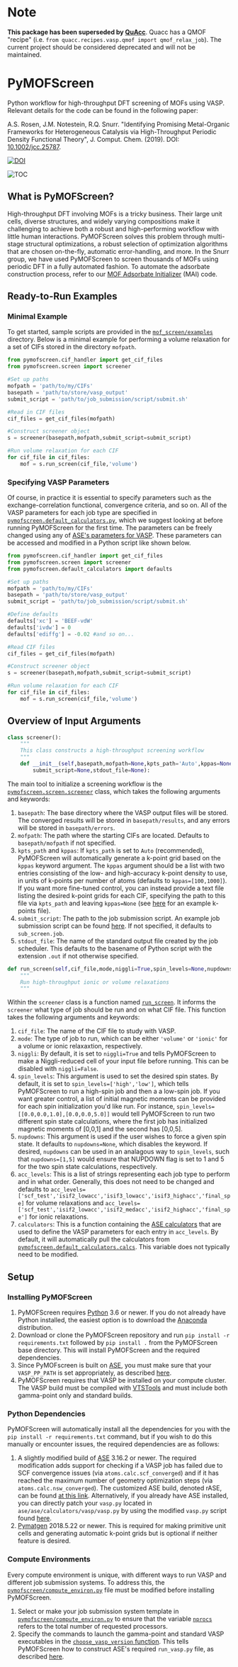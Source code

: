 # Note
**This package has been superseded by [QuAcc](https://github.com/arosen93/quacc)**. Quacc has a QMOF "recipe" (i.e. `from quacc.recipes.vasp.qmof import qmof_relax_job`). The current project should be considered deprecated and will not be maintained.

# PyMOFScreen
Python workflow for high-throughput DFT screening of MOFs using VASP. Relevant details for the code can be found in the following paper:

A.S. Rosen, J.M. Notestein, R.Q. Snurr. "Identifying Promising Metal-Organic Frameworks for Heterogeneous Catalysis via High-Throughput Periodic Density Functional Theory", J. Comput. Chem. (2019). DOI: [10.1002/jcc.25787](https://onlinelibrary.wiley.com/doi/10.1002/jcc.25787).

[![DOI](https://zenodo.org/badge/113722940.svg)](https://zenodo.org/badge/latestdoi/113722940)

![TOC](toc.png)

## What is PyMOFScreen?

High-throughput DFT involving MOFs is a tricky business. Their large unit cells, diverse structures, and widely varying compositions make it challenging to achieve both a robust and high-performing workflow with little human interactions. PyMOFScreen solves this problem through multi-stage structural optimizations, a robust selection of optimization algorithms that are chosen on-the-fly, automatic error-handling, and more. In the Snurr group, we have used PyMOFScreen to screen thousands of MOFs using periodic DFT in a fully automated fashion. To automate the adsorbate construction process, refer to our [MOF Adsorbate Initializer](https://mai.readthedocs.io/en/latest/) (MAI) code.

## Ready-to-Run Examples

### Minimal Example
To get started, sample scripts are provided in the [`mof_screen/examples`](https://github.com/arosen93/mof_screen/tree/master/examples) directory. Below is a minimal example for performing a volume relaxation for a set of CIFs stored in the directory `mofpath`.

```python
from pymofscreen.cif_handler import get_cif_files
from pymofscreen.screen import screener

#Set up paths
mofpath = 'path/to/my/CIFs'
basepath = 'path/to/store/vasp_output'
submit_script = 'path/to/job_submission/script/submit.sh'

#Read in CIF files
cif_files = get_cif_files(mofpath)

#Construct screener object
s = screener(basepath,mofpath,submit_script=submit_script)

#Run volume relaxation for each CIF
for cif_file in cif_files:
	mof = s.run_screen(cif_file,'volume')
```

### Specifying VASP Parameters
Of course, in practice it is essential to specify parameters such as the exchange-correlation functional, convergence criteria, and so on. All of the VASP parameters for each job type are specified in [`pymofscreen.default_calculators.py`](https://github.com/arosen93/mof_screen/blob/master/pymofscreen/default_calculators.py), which we suggest looking at before running PyMOFScreen for the first time. The parameters can be freely changed using any of [ASE's parameters for VASP](https://wiki.fysik.dtu.dk/ase/ase/calculators/vasp.html). These parameters can be accessed and modified in a Python script like shown below.

```python
from pymofscreen.cif_handler import get_cif_files
from pymofscreen.screen import screener
from pymofscreen.default_calculators import defaults

#Set up paths
mofpath = 'path/to/my/CIFs'
basepath = 'path/to/store/vasp_output'
submit_script = 'path/to/job_submission/script/submit.sh'

#Define defaults
defaults['xc'] = 'BEEF-vdW'
defaults['ivdw'] = 0
defaults['ediffg'] = -0.02 #and so on...

#Read CIF files
cif_files = get_cif_files(mofpath)

#Construct screener object
s = screener(basepath,mofpath,submit_script=submit_script)

#Run volume relaxation for each CIF
for cif_file in cif_files:
	mof = s.run_screen(cif_file,'volume')
```

## Overview of Input Arguments

```python
class screener():
	"""
	This class constructs a high-throughput screening workflow
	"""
	def __init__(self,basepath,mofpath=None,kpts_path='Auto',kppas=None,
		submit_script=None,stdout_file=None):
```
The main tool to initialize a screening workflow is the [`pymofscreen.screen.screener`](https://github.com/arosen93/mof_screen/blob/master/pymofscreen/screen.py#L12) class, which takes the following arguments and keywords:
	
1. `basepath`: The base directory where the VASP output files will be stored. The converged results will be stored in `basepath/results`, and any errors will be stored in `basepath/errors`.
2. `mofpath`: The path where the starting CIFs are located. Defaults to `basepath/mofpath` if not specified.
3. `kpts_path` and `kppas`: If `kpts_path` is set to `Auto` (recommended), PyMOFScreen will automatically generate a k-point grid based on the `kppas` keyword argument. The `kppas` argument should be a list with two entries consisting of the low- and high-accuracy k-point density to use, in units of k-points per number of atoms (defaults to `kppas=[100,1000]`). If you want more fine-tuned control, you can instead provide a text file listing the desired k-point grids for each CIF, specifying the path to this file via `kpts_path` and leaving `kppas=None` (see [here](https://github.com/arosen93/mof_screen/blob/master/examples/example_kpts.txt) for an example k-points file).
4. `submit_script`: The path to the job submission script. An example job submission script can be found [here](https://github.com/arosen93/mof_screen/blob/master/examples/volume_relaxation/runner/sub_screen.job). If not specified, it defaults to `sub_screen.job`.
5. `stdout_file`: The name of the standard output file created by the job scheduler. This defaults to the basename of Python script with the extension `.out` if not otherwise specified.

```python
def run_screen(self,cif_file,mode,niggli=True,spin_levels=None,nupdowns=None,acc_levels=None,calculators=calcs):
	"""
	Run high-throughput ionic or volume relaxations
	"""
```
Within the `screener` class is a function named [`run_screen`](https://github.com/arosen93/mof_screen/blob/master/pymofscreen/screen.py#L58). It informs the `screener` what type of job should be run and on what CIF file. This function takes the following arguments and keywords:

1. `cif_file`: The name of the CIF file to study with VASP.
2. `mode`: The type of job to run, which can be either `'volume'` or `'ionic'` for a volume or ionic relaxaxtion, respectively.
3. `niggli`: By default, it is set to `niggli=True` and tells PyMOFScreen to make a Niggli-reduced cell of your input file before running. This can be disabled with `niggli=False`.
4. `spin_levels`: This argument is used to set the desired spin states. By default, it is set to `spin_levels=['high','low']`, which tells PyMOFScreen to run a high-spin job and then a a low-spin job. If you want greater control, a list of initial magnetic moments can be provided for each spin initialization you'd like run. For instance, `spin_levels=[[0.0,0.0,1.0],[0.0,0.0,5.0]]` would tell PyMOFScreen to run two different spin state calculations, where the first job has initialized magnetic moments of [0,0,1] and the second has [0,0,5].
5. `nupdowns`: This argument is used if the user wishes to force a given spin state. It defaults to `nupdowns=None`, which disables the keyword. If desired, `nupdowns` can be used in an analagous way to `spin_levels`, such that `nupdowns=[1,5]` would ensure that NUPDOWN flag is set to 1 and 5 for the two spin state calculations, respectively.
5. `acc_levels`: This is a list of strings representing each job type to perform and in what order. Generally, this does not need to be changed and defaults to `acc_levels=['scf_test','isif2_lowacc','isif3_lowacc','isif3_highacc','final_spe]` for volume relaxations and `acc_levels=['scf_test','isif2_lowacc','isif2_medacc','isif2_highacc','final_spe']` for ionic relaxations.
6. `calculators`: This is a function containing the [ASE calculators](https://wiki.fysik.dtu.dk/ase/ase/calculators/calculators.html) that are used to define the VASP parameters for each entry in `acc_levels`. By default, it will automatically pull the calculators from [`pymofscreen.default_calculators.calcs`](https://github.com/arosen93/mof_screen/blob/master/pymofscreen/default_calculators.py#L28). This variable does not typically need to be modified.

## Setup

### Installing PyMOFScreen

1. PyMOFScreen requires [Python](https://www.python.org/) 3.6 or newer. If you do not already have Python installed, the easiest option is to download the [Anaconda](https://www.anaconda.com/download/) distribution.
2. Download or clone the PyMOFScreen repository and run `pip install -r requirements.txt` followed by `pip install .` from the PyMOFScreen base directory. This will install PyMOFScreen and the required dependencies.
3. Since PyMOFscreen is built on [ASE](https://wiki.fysik.dtu.dk/ase/), you must make sure that your `VASP_PP_PATH` is set appropriately, as described [here](https://wiki.fysik.dtu.dk/ase/ase/calculators/vasp.html).
4. PyMOFScreen requires that VASP be installed on your compute cluster. The VASP build must be compiled with [VTSTools](http://theory.cm.utexas.edu/vtsttools/index.html) and must include both gamma-point only and standard builds.

### Python Dependencies

PyMOFScreen will automatically install all the dependencies for you with the `pip install -r requirements.txt` command, but if you wish to do this manually or encounter issues, the required dependencies are as follows:
1. A slightly modified build of [ASE](https://wiki.fysik.dtu.dk/ase/) 3.16.2 or newer. The required modification adds support for checking if a VASP job has failed due to SCF convergence issues (via `atoms.calc.scf_converged`) and if it has reached the maximum number of geometry optimization steps (via `atoms.calc.nsw_converged`). The customized ASE build, denoted rASE, can be found [at this link](https://github.com/arosen93/rASE). Alternatively, if you already have ASE installed, you can directly patch your `vasp.py` located in `ase/ase/calculators/vasp/vasp.py` by using the modified `vasp.py` script found [here](https://github.com/arosen93/rASE/blob/master/ase/calculators/vasp/vasp.py). 
2. [Pymatgen](http://pymatgen.org/) 2018.5.22 or newer. This is required for making primitive unit cells and generating automatic k-point grids but is optional if neither feature is desired.

### Compute Environments

Every compute environment is unique, with different ways to run VASP and different job submission systems. To address this, the [`pymofscreen/compute_environ.py`](https://github.com/arosen93/mof_screen/blob/master/pymofscreen/compute_environ.py) file must be modified before installing PyMOFScreen.
1. Select or make your job submission system template in [`pymofscreen/compute_environ.py`](https://github.com/arosen93/mof_screen/blob/master/pymofscreen/compute_environ.py) to ensure that the variable [`nprocs`](https://github.com/arosen93/mof_screen/blob/master/pymofscreen/compute_environ.py#L42) refers to the total number of requested processors.
2. Specify the commands to launch the gamma-point and standard VASP executables in the [`choose_vasp_version` function](https://github.com/arosen93/mof_screen/blob/master/pymofscreen/compute_environ.py#L44). This tells PyMOFScreen how to construct ASE's required `run_vasp.py` file, as described [here](https://wiki.fysik.dtu.dk/ase/ase/calculators/vasp.html).
